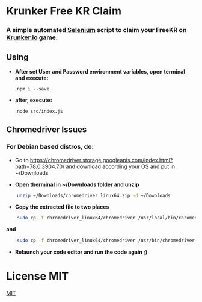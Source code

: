 

# Krunker Free KR Claim

### A simple automated [Selenium](https://selenium.dev/) script to claim your FreeKR on [Krunker.io](https://krunker.io) game.

## Using
- **After set User and Password environment variables, open terminal and execute:**
```
    npm i --save
```
- **after, execute:**
```
    node src/index.js
```

## Chromedriver Issues
### For Debian based distros, do:

- Go to https://chromedriver.storage.googleapis.com/index.html?path=78.0.3904.70/ and download according your OS and put in ~/Downloads

- **Open therminal in ~/Downloads folder and unzip**
```bash
    unzip ~/Downloads/chromedriver_linux64.zip -d ~/Downloads
```
- **Copy the extracted file to two places**
```bash
    sudo cp -f chromedriver_linux64/chromedriver /usr/local/bin/chromedriver
```
**and**
```bash
    sudo cp -f chromedriver_linux64/chromedriver /usr/bin/chromedriver
```

- **Relaunch your code editor and run the code again ;)**

# License MIT
[MIT](https://choosealicense.com/licenses/mit/)
